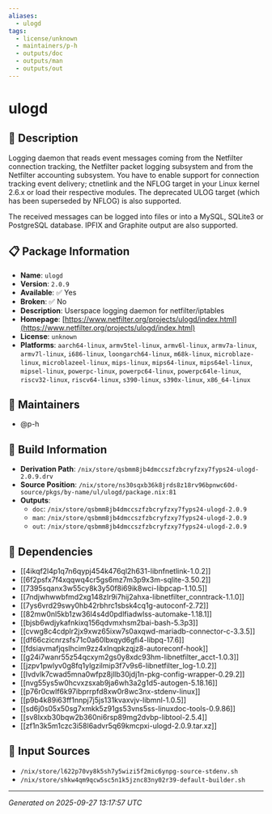 ```yaml
---
aliases:
  - ulogd
tags:
  - license/unknown
  - maintainers/p-h
  - outputs/doc
  - outputs/man
  - outputs/out
---
```


# ulogd

## 📝 Description

Logging daemon that reads event messages coming from the Netfilter
connection tracking, the Netfilter packet logging subsystem and from the
Netfilter accounting subsystem. You have to enable support for connection
tracking event delivery; ctnetlink and the NFLOG target in your Linux
kernel 2.6.x or load their respective modules. The deprecated ULOG target
(which has been superseded by NFLOG) is also supported.

The received messages can be logged into files or into a MySQL, SQLite3
or PostgreSQL database. IPFIX and Graphite output are also supported.


## 📋 Package Information

- **Name**: `ulogd`
- **Version**: `2.0.9`
- **Available**: ✅ Yes
- **Broken**: ✅ No
- **Description**: Userspace logging daemon for netfilter/iptables
- **Homepage**: [https://www.netfilter.org/projects/ulogd/index.html](https://www.netfilter.org/projects/ulogd/index.html)
- **License**: `unknown`
- **Platforms**: `aarch64-linux`, `armv5tel-linux`, `armv6l-linux`, `armv7a-linux`, `armv7l-linux`, `i686-linux`, `loongarch64-linux`, `m68k-linux`, `microblaze-linux`, `microblazeel-linux`, `mips-linux`, `mips64-linux`, `mips64el-linux`, `mipsel-linux`, `powerpc-linux`, `powerpc64-linux`, `powerpc64le-linux`, `riscv32-linux`, `riscv64-linux`, `s390-linux`, `s390x-linux`, `x86_64-linux`
## 👥 Maintainers

- @p-h


## 🔧 Build Information

- **Derivation Path**: `/nix/store/qsbmm8jb4dmccszfzbcryfzxy7fyps24-ulogd-2.0.9.drv`
- **Source Position**: `/nix/store/ns30sqxb36k8jrds8z18rv96bpnwc60d-source/pkgs/by-name/ul/ulogd/package.nix:81`
- **Outputs**:
  - `doc`:  `/nix/store/qsbmm8jb4dmccszfzbcryfzxy7fyps24-ulogd-2.0.9`
  - `man`:  `/nix/store/qsbmm8jb4dmccszfzbcryfzxy7fyps24-ulogd-2.0.9`
  - `out`:  `/nix/store/qsbmm8jb4dmccszfzbcryfzxy7fyps24-ulogd-2.0.9`

## 🔗 Dependencies

- [[4ikqf2l4p1q7n6qypj454k476ql2h631-libnfnetlink-1.0.2]]
- [[6f2psfx7f4xqqwq4cr5gs6mz7m3p9x3m-sqlite-3.50.2]]
- [[7395sqanx3w55cy8k3y50f8i69ik8wci-libpcap-1.10.5]]
- [[7ndjwhwwbfmd2xg148zlr9i7hij2ahxa-libnetfilter_conntrack-1.1.0]]
- [[7ys6vrd29swy0hb42rbhrc1sbsk4cq1g-autoconf-2.72]]
- [[82mw0nl5kb1zw36l4s4d0pdlfiadwlss-automake-1.18.1]]
- [[bjsb6wdjykafnkixq156qdvmxhsm2bai-bash-5.3p3]]
- [[cvwg8c4cdplr2jx9xwz65ixw7s0axqwd-mariadb-connector-c-3.3.5]]
- [[df66czicnrzsfs71c0a60lbxqyd6gfi4-libpq-17.6]]
- [[fdsiavmafjqslhcim9zz4xlnqpkzqjz8-autoreconf-hook]]
- [[g24i7wanr55z54qcxym2gs0y8xdc93hm-libnetfilter_acct-1.0.3]]
- [[jzpv1pwlyv0g8fq1ylgzilmip3f7v9s6-libnetfilter_log-1.0.2]]
- [[lvdvlk7cwad5mna0wfpz8jllb30jdj1n-pkg-config-wrapper-0.29.2]]
- [[nvg55ys5w0hcvxzsxab9ja6wh3a2g1d5-autogen-5.18.16]]
- [[p76r0cwlf6k97ibprrpfd8xw0r8wc3nx-stdenv-linux]]
- [[p9b4k89i63ff1nnpj7j5js131kvaxvjv-libmnl-1.0.5]]
- [[sd6j0s05x50sg7xmkk5z91gs53vns5ss-linuxdoc-tools-0.9.86]]
- [[sv8lxxb30bqw2b360ni6rsp89mg2dvbp-libtool-2.5.4]]
- [[zf1n3k5m1czc3i58l6advr5q69kmcpxi-ulogd-2.0.9.tar.xz]]

## 📁 Input Sources

- `/nix/store/l622p70vy8k5sh7y5wizi5f2mic6ynpg-source-stdenv.sh`
- `/nix/store/shkw4qm9qcw5sc5n1k5jznc83ny02r39-default-builder.sh`

---
*Generated on 2025-09-27 13:17:57 UTC*

